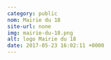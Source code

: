 ```yaml
---
category: public
nom: Mairie du 18
site-url: none
img: mairie-du-18.png
alt: logo Mairie du 18
date: 2017-05-23 16:02:11 +0000
---
```

